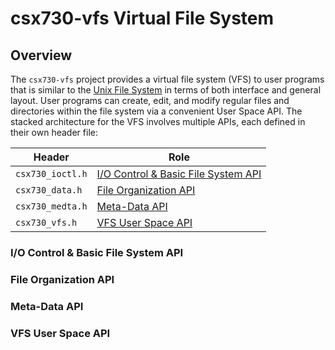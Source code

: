 # csx730-vfs Virtual File System

## Overview

The `csx730-vfs` project provides a virtual file system (VFS) to user programs that
is similar to the [Unix File System](https://en.wikipedia.org/wiki/Unix_File_System)
in terms of both interface and general layout. User programs can create, edit, and
modify regular files and directories within the file system via a convenient
User Space API. The stacked architecture for the VFS involves multiple APIs, each 
defined in their own header file:

| Header            | Role                                                                      |
|-------------------|---------------------------------------------------------------------------|
| `csx730_ioctl.h`  | [I/O Control & Basic File System API](#io-control--basic-file-system-api) |
| `csx730_data.h`   | [File Organization API](#file-organization-api)                           |
| `csx730_medta.h`  | [Meta-Data API](#meta-data-api)                                           |
| `csx730_vfs.h`    | [VFS User Space API](#vfs-user-space-api)                                 |

### I/O Control & Basic File System API

### File Organization API

### Meta-Data API

### VFS User Space API

